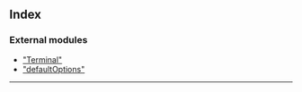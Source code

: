 



## Index

### External modules

* ["Terminal"](modules/_terminal_.md)
* ["defaultOptions"](modules/_defaultoptions_.md)



---
